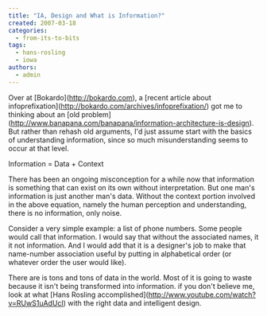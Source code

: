 ```yaml
---
title: "IA, Design and What is Information?"
created: 2007-03-18
categories: 
  - from-its-to-bits
tags: 
  - hans-rosling
  - iowa
authors: 
  - admin
---
```


Over at \[Bokardo\](http://bokardo.com), a \[recent article about infoprefixation\](http://bokardo.com/archives/infoprefixation/) got me to thinking about an \[old problem\](http://www.banapana.com/banapana/information-architecture-is-design). But rather than rehash old arguments, I'd just assume start with the basics of understanding information, since so much misunderstanding seems to occur at that level.

Information = Data + Context

There has been an ongoing misconception for a while now that information is something that can exist on its own without interpretation. But one man's information is just another man's data. Without the context portion involved in the above equation, namely the human perception and understanding, there is no information, only noise.

Consider a very simple example: a list of phone numbers. Some people would call that information. I would say that without the associated names, it it not information. And I would add that it is a designer's job to make that name-number association useful by putting in alphabetical order (or whatever order the user would like).

There are is tons and tons of data in the world. Most of it is going to waste because it isn't being transformed into information. if you don't believe me, look at what \[Hans Rosling accomplished\](http://www.youtube.com/watch?v=RUwS1uAdUcI) with the right data and intelligent design.
